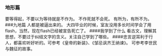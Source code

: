 ### 地形篇
要等得起，不要以为等待就是不作为。
不作死就不会死。
有所为，有所不为。
###九地篇
人都是被逼出来的。
大四毕业的时候，室友没用多长时间学会了用flash，当然，现在flash已经被宣告死亡了。
####我学到了什么
看古文，理解其思想，不要过于纠结文字的含义。关注自己学到了哪些。
####忠言逆耳利于行
人，都喜欢听好听的。可参考《皇帝的新装》、《邹忌讽齐王纳谏》。
可参考李世民与魏征的故事。
